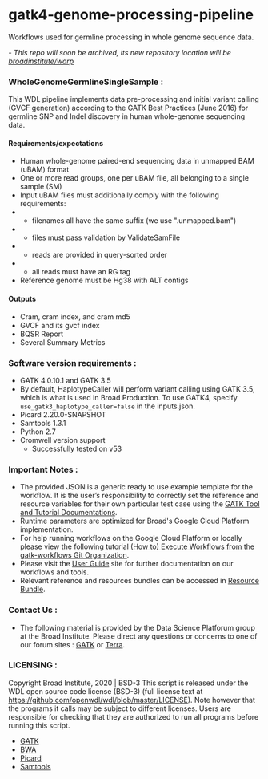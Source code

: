 # gatk4-genome-processing-pipeline
Workflows used for germline processing in whole genome sequence data.

*- This repo will soon be archived, its new repository location will be [broadinstitute/warp](https://github.com/broadinstitute/warp/tree/develop/pipelines/broad/dna_seq/germline/single_sample/wgs)*

### WholeGenomeGermlineSingleSample :
This WDL pipeline implements data pre-processing and initial variant calling (GVCF
generation) according to the GATK Best Practices (June 2016) for germline SNP and
Indel discovery in human whole-genome sequencing data.

#### Requirements/expectations
- Human whole-genome paired-end sequencing data in unmapped BAM (uBAM) format
- One or more read groups, one per uBAM file, all belonging to a single sample (SM)
- Input uBAM files must additionally comply with the following requirements:
- - filenames all have the same suffix (we use ".unmapped.bam")
- - files must pass validation by ValidateSamFile
- - reads are provided in query-sorted order
- - all reads must have an RG tag
- Reference genome must be Hg38 with ALT contigs

#### Outputs 
- Cram, cram index, and cram md5 
- GVCF and its gvcf index 
- BQSR Report
- Several Summary Metrics 

### Software version requirements :
- GATK 4.0.10.1 and GATK 3.5
 - By default, HaplotypeCaller will perform variant calling using GATK 3.5, which is what is used in Broad Production. To use GATK4, specify `use_gatk3_haplotype_caller=false` in the inputs.json. 
- Picard 2.20.0-SNAPSHOT
- Samtools 1.3.1
- Python 2.7
- Cromwell version support 
  - Successfully tested on v53

### Important Notes :
- The provided JSON is a generic ready to use example template for the workflow. It is the user’s responsibility to correctly set the reference and resource variables for their own particular test case using the [GATK Tool and Tutorial Documentations](https://gatk.broadinstitute.org/hc/en-us/categories/360002310591).
- Runtime parameters are optimized for Broad's Google Cloud Platform implementation.
- For help running workflows on the Google Cloud Platform or locally please
view the following tutorial [(How to) Execute Workflows from the gatk-workflows Git Organization](https://gatk.broadinstitute.org/hc/en-us/articles/360035530952).
- Please visit the [User Guide](https://gatk.broadinstitute.org/hc/en-us/categories/360002310591) site for further documentation on our workflows and tools.
- Relevant reference and resources bundles can be accessed in [Resource Bundle](https://gatk.broadinstitute.org/hc/en-us/articles/360035890811).

### Contact Us :
- The following material is provided by the Data Science Platforum group at the Broad Institute. Please direct any questions or concerns to one of our forum sites : [GATK](https://gatk.broadinstitute.org/hc/en-us/community/topics) or [Terra](https://support.terra.bio/hc/en-us/community/topics/360000500432).

### LICENSING :
Copyright Broad Institute, 2020 | BSD-3
This script is released under the WDL open source code license (BSD-3) (full license text at https://github.com/openwdl/wdl/blob/master/LICENSE). Note however that the programs it calls may be subject to different licenses. Users are responsible for checking that they are authorized to run all programs before running this script.
- [GATK](https://software.broadinstitute.org/gatk/download/licensing.php)
- [BWA](http://bio-bwa.sourceforge.net/bwa.shtml#13)
- [Picard](https://broadinstitute.github.io/picard/)
- [Samtools](http://www.htslib.org/terms/)
